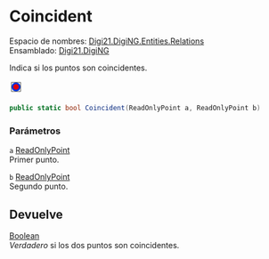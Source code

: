 # Coincident

Espacio de nombres: [Digi21.DigiNG.Entities.Relations](/digi3d-net/programacion/.net/referencia/digi21.diging/digi21.diging.entities.relations/)  
Ensamblado: [Digi21.DigiNG](/digi3d-net/programacion/.net/referencia/digi21.diging.plugin/digi21.diging/)

Indica si los puntos son coincidentes.

![Dos puntos coincidentes](../../../../../../../../.gitbook/assets/puntopuntocoincidentes.png)

```csharp
public static bool Coincident(ReadOnlyPoint a, ReadOnlyPoint b)
```

### Parámetros

`a` [ReadOnlyPoint](/digi3d-net/programacion/.net/referencia/digi21.diging/digi21.diging.entities/clases/readonlypoint/)  
Primer punto.

`b` [ReadOnlyPoint](/digi3d-net/programacion/.net/referencia/digi21.diging/digi21.diging.entities/clases/readonlypoint/)  
Segundo punto.

## Devuelve

[Boolean](https://docs.microsoft.com/en-us/dotnet/api/system.boolean?view=net-5.0)  
_Verdadero_ si los dos puntos son coincidentes.

